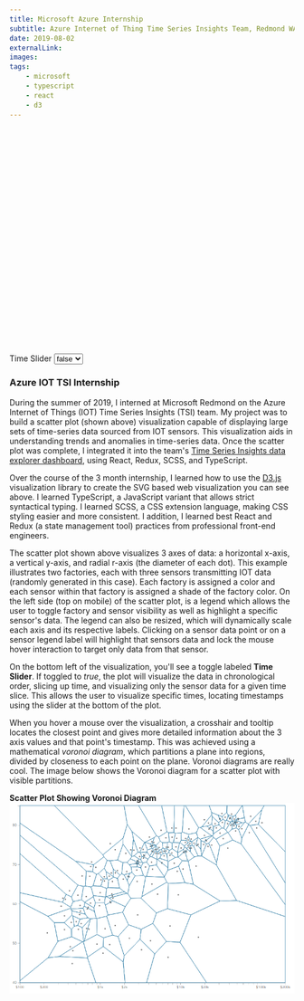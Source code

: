 ```yaml
---
title: Microsoft Azure Internship
subtitle: Azure Internet of Thing Time Series Insights Team, Redmond WA
date: 2019-08-02
externalLink: 
images:
tags: 
    - microsoft
    - typescript
    - react
    - d3
---
```

<div id="tsi-root" style="height: 400px;">
</div>
<div>
    <label>Time Slider</label>
    <select onchange='(function(){ toggleChartOption("isTemporal", (event.target.value === "true")) })(event)'>
            <option value="true">true</option>
            <option value="false" selected="">false</option>
    </select>
</div>

### Azure IOT TSI Internship
During the summer of 2019, I interned at Microsoft Redmond on the Azure Internet of Things (IOT) Time Series Insights (TSI) team. My project was to build a scatter plot (shown above) visualization capable of displaying large sets of time-series data sourced from IOT sensors.  This visualization aids in understanding trends and anomalies in time-series data. Once the scatter plot was complete, I integrated it into the team's <a href="https://insights.timeseries.azure.com/preview/demo" target="_blank">Time Series Insights data explorer dashboard</a>, using React, Redux, SCSS, and TypeScript.

Over the course of the 3 month internship, I learned how to use the <a href ="https://d3js.org/" target="_blank">D3.js</a> visualization library to create the SVG based web visualization you can see above.  I learned TypeScript, a JavaScript variant that allows strict syntactical typing.  I learned SCSS, a CSS extension language, making CSS styling easier and more consistent. I addition, I learned best React and Redux (a state management tool) practices from professional front-end engineers.

The scatter plot shown above visualizes 3 axes of data: a horizontal x-axis, a vertical y-axis, and radial r-axis (the diameter of each dot). This example illustrates two factories, each with three sensors transmitting IOT data (randomly generated in this case). Each factory is assigned a color and each sensor within that factory is assigned a shade of the factory color. On the left side (top on mobile) of the scatter plot, is a legend which allows the user to toggle factory and sensor visibility as well as highlight a specific sensor's data.  The legend can also be resized, which will dynamically scale each axis and its respective labels.  Clicking on a sensor data point or on a sensor legend label will highlight that sensors data and lock the mouse hover interaction to target only data from that sensor.

On the bottom left of the visualization, you'll see a toggle labeled **Time Slider**.  If toggled to *true*, the plot will visualize the data in chronological order, slicing up time, and visualizing only the sensor data for a given time slice. This allows the user to visualize specific times, locating timestamps using the slider at the bottom of the plot.

When you hover a mouse over the visualization, a crosshair and tooltip locates the closest point and gives more detailed information about the 3 axis values and that point's timestamp. This was achieved using a mathematical *voronoi diagram*, which partitions a plane into regions, divided by closeness to each point on the plane. Voronoi diagrams are really cool.  The image below shows the Voronoi diagram for a scatter plot with visible partitions.

**Scatter Plot Showing Voronoi Diagram**
![Voronoi Diagram](/img/azure_iot_internship/voronoi_grid_visible.png)


<script src="https://unpkg.com/tsiclient@1.3.19/tsiclient.js"></script>
<link rel="stylesheet" type="text/css" href="https://unpkg.com/tsiclient@1.3.19/tsiclient.css"></link>

<script>
let data;
let chartDataOptions;
let scatterPlot;

// Set chart options
let chartOptions = {
    theme: 'light',
    yExtent: [0,1], 
    legend: screen.width > 650 ? 'shown' : 'compact', 
    offset: 'Local', 
    tooltip: true, 
    canDownload: false, 
    hideChartControlPanel: false, 
    is24HourTime: false, 
    singleLineXAxisLabel: '',
    xAxisHidden: false, 
    yAxisHidden: false,
    includeDots: false,
    includeEnvelope: false,
    interpolationFunction: 'curveMonotoneX',
    yAxisState: 'stacked',
    brushHandlesVisible: false,
    snapBrush: false,
    stacked: false, 
    zeroYAxis: true,
    arcWidthRatio: 1,
    spMeasures: ['avg', 'min', 'max'],
    isTemporal: false,
    spAxisLabels: null
}

function toggleChartOption(property, value = null) {
    //if value is null, assume a toggle
    chartOptions[property] = (value === null) ? !chartOptions[property] : value; 
    scatterPlot.render(data, chartOptions, chartDataOptions);
}

window.onload = function(){
    // Create fake data
    data = [];
    let minute = 60*1000
    let from = new Date(Math.floor(new Date(new Date().valueOf() / minute)) * minute);
    let to;
    for(let i = 0; i < 2; i++){
        let lines = {};
        data.push({[`Factory ${i}`]: lines});
        for(let j = 0; j < 3; j++){
            let values = {};
            lines[`Sensor ${j}`] = values;
            for(let k = 0; k < 10; k++){
                // if(!(k%2 && k%3)){  // if check is to create some sparseness in the data
                    to = new Date(from.valueOf() + 1000*60*k);
                    let val = Math.random() / 2 + .25;
                    let minVal = val - (Math.random() / 10);
                    let maxVal = val + (Math.random() / 10);
                    values[to.toISOString()] = {avg: val, min: minVal, max: maxVal};
                // }
            } 
        }
    }
    
    // render the data in a chart
    let tsiClient = new TsiClient();
    let searchSpan = {
        from: from.toISOString(),
        to: to.toISOString(),
        bucketSize: '1d'
    }
    chartDataOptions = data.map(d => {
        return {searchSpan: searchSpan};
    });

    scatterPlot = new tsiClient.ux.ScatterPlot(document.getElementById('tsi-root'))
    scatterPlot.render(data, chartOptions, chartDataOptions);
}
</script>